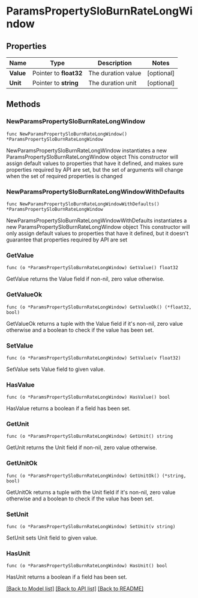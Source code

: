 # ParamsPropertySloBurnRateLongWindow

## Properties

Name | Type | Description | Notes
------------ | ------------- | ------------- | -------------
**Value** | Pointer to **float32** | The duration value | [optional] 
**Unit** | Pointer to **string** | The duration unit | [optional] 

## Methods

### NewParamsPropertySloBurnRateLongWindow

`func NewParamsPropertySloBurnRateLongWindow() *ParamsPropertySloBurnRateLongWindow`

NewParamsPropertySloBurnRateLongWindow instantiates a new ParamsPropertySloBurnRateLongWindow object
This constructor will assign default values to properties that have it defined,
and makes sure properties required by API are set, but the set of arguments
will change when the set of required properties is changed

### NewParamsPropertySloBurnRateLongWindowWithDefaults

`func NewParamsPropertySloBurnRateLongWindowWithDefaults() *ParamsPropertySloBurnRateLongWindow`

NewParamsPropertySloBurnRateLongWindowWithDefaults instantiates a new ParamsPropertySloBurnRateLongWindow object
This constructor will only assign default values to properties that have it defined,
but it doesn't guarantee that properties required by API are set

### GetValue

`func (o *ParamsPropertySloBurnRateLongWindow) GetValue() float32`

GetValue returns the Value field if non-nil, zero value otherwise.

### GetValueOk

`func (o *ParamsPropertySloBurnRateLongWindow) GetValueOk() (*float32, bool)`

GetValueOk returns a tuple with the Value field if it's non-nil, zero value otherwise
and a boolean to check if the value has been set.

### SetValue

`func (o *ParamsPropertySloBurnRateLongWindow) SetValue(v float32)`

SetValue sets Value field to given value.

### HasValue

`func (o *ParamsPropertySloBurnRateLongWindow) HasValue() bool`

HasValue returns a boolean if a field has been set.

### GetUnit

`func (o *ParamsPropertySloBurnRateLongWindow) GetUnit() string`

GetUnit returns the Unit field if non-nil, zero value otherwise.

### GetUnitOk

`func (o *ParamsPropertySloBurnRateLongWindow) GetUnitOk() (*string, bool)`

GetUnitOk returns a tuple with the Unit field if it's non-nil, zero value otherwise
and a boolean to check if the value has been set.

### SetUnit

`func (o *ParamsPropertySloBurnRateLongWindow) SetUnit(v string)`

SetUnit sets Unit field to given value.

### HasUnit

`func (o *ParamsPropertySloBurnRateLongWindow) HasUnit() bool`

HasUnit returns a boolean if a field has been set.


[[Back to Model list]](../README.md#documentation-for-models) [[Back to API list]](../README.md#documentation-for-api-endpoints) [[Back to README]](../README.md)


